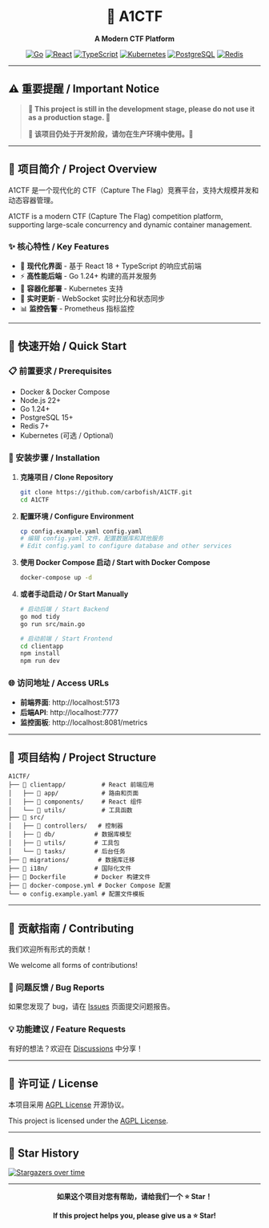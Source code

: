 <div align="center">

# 🚀 A1CTF

**A Modern CTF Platform**

[![Go](https://img.shields.io/badge/Go-1.24+-00ADD8?style=for-the-badge&logo=go&logoColor=white)](https://golang.org/)
[![React](https://img.shields.io/badge/React-18+-61DAFB?style=for-the-badge&logo=react&logoColor=black)](https://reactjs.org/)
[![TypeScript](https://img.shields.io/badge/TypeScript-5+-3178C6?style=for-the-badge&logo=typescript&logoColor=white)](https://www.typescriptlang.org/)
[![Kubernetes](https://img.shields.io/badge/Kubernetes-326CE5?style=for-the-badge&logo=kubernetes&logoColor=white)](https://kubernetes.io/)
[![PostgreSQL](https://img.shields.io/badge/PostgreSQL-336791?style=for-the-badge&logo=postgresql&logoColor=white)](https://www.postgresql.org/)
[![Redis](https://img.shields.io/badge/Redis-DC382D?style=for-the-badge&logo=redis&logoColor=white)](https://redis.io/)

</div>

---

## ⚠️ **重要提醒 / Important Notice**

> **🚧 This project is still in the development stage, please do not use it as a production stage. 🚧**
> 
> **🚧 该项目仍处于开发阶段，请勿在生产环境中使用。🚧**

---

## 📖 项目简介 / Project Overview

A1CTF 是一个现代化的 CTF（Capture The Flag）竞赛平台，支持大规模并发和动态容器管理。

A1CTF is a modern CTF (Capture The Flag) competition platform, supporting large-scale concurrency and dynamic container management.

### ✨ 核心特性 / Key Features

- 🎯 **现代化界面** - 基于 React 18 + TypeScript 的响应式前端
- ⚡ **高性能后端** - Go 1.24+ 构建的高并发服务
- 🐳 **容器化部署** - Kubernetes 支持
- 🔄 **实时更新** - WebSocket 实时比分和状态同步
- 📊 **监控告警** - Prometheus 指标监控

---

## 🚀 快速开始 / Quick Start

### 📋 前置要求 / Prerequisites

- Docker & Docker Compose
- Node.js 22+
- Go 1.24+
- PostgreSQL 15+
- Redis 7+
- Kubernetes (可选 / Optional)

### 🔧 安装步骤 / Installation

1. **克隆项目 / Clone Repository**
   ```bash
   git clone https://github.com/carbofish/A1CTF.git
   cd A1CTF
   ```

2. **配置环境 / Configure Environment**
   ```bash
   cp config.example.yaml config.yaml
   # 编辑 config.yaml 文件，配置数据库和其他服务
   # Edit config.yaml to configure database and other services
   ```

3. **使用 Docker Compose 启动 / Start with Docker Compose**
   ```bash
   docker-compose up -d
   ```

4. **或者手动启动 / Or Start Manually**
   ```bash
   # 启动后端 / Start Backend
   go mod tidy
   go run src/main.go
   
   # 启动前端 / Start Frontend
   cd clientapp
   npm install
   npm run dev
   ```

### 🌐 访问地址 / Access URLs

- **前端界面**: http://localhost:5173
- **后端API**: http://localhost:7777
- **监控面板**: http://localhost:8081/metrics

---

## 📁 项目结构 / Project Structure

```
A1CTF/
├── 📁 clientapp/          # React 前端应用
│   ├── 📁 app/            # 路由和页面
│   ├── 📁 components/     # React 组件
│   └── 📁 utils/          # 工具函数
├── 📁 src/               
│   ├── 📁 controllers/   # 控制器
│   ├── 📁 db/           # 数据库模型
│   ├── 📁 utils/        # 工具包
│   └── 📁 tasks/        # 后台任务
├── 📁 migrations/        # 数据库迁移
├── 📁 i18n/             # 国际化文件
├── 🐳 Dockerfile        # Docker 构建文件
├── 🐳 docker-compose.yml # Docker Compose 配置
└── ⚙️ config.example.yaml # 配置文件模板
```

---

## 🤝 贡献指南 / Contributing

我们欢迎所有形式的贡献！

We welcome all forms of contributions!

### 🐛 问题反馈 / Bug Reports

如果您发现了 bug，请在 [Issues](https://github.com/carbofish/A1CTF/issues) 页面提交问题报告。

### 💡 功能建议 / Feature Requests

有好的想法？欢迎在 [Discussions](https://github.com/carbofish/A1CTF/discussions) 中分享！

---

## 📄 许可证 / License

本项目采用 [AGPL License](LICENSE) 开源协议。

This project is licensed under the [AGPL License](LICENSE).

---

## 🌟 Star History

[![Stargazers over time](https://starchart.cc/carbofish/A1CTF.svg?variant=adaptive)](https://starchart.cc/carbofish/A1CTF)

---

<div align="center">

**如果这个项目对您有帮助，请给我们一个 ⭐ Star！**

**If this project helps you, please give us a ⭐ Star!**

</div>